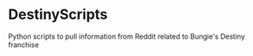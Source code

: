 # DestinyScripts
Python scripts to pull information from Reddit related to Bungie's Destiny franchise 
